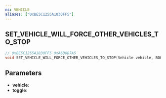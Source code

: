 ```yaml
---
ns: VEHICLE
aliases: ["0xBE5C1255A1830FF5"]
---
```

## SET_VEHICLE_WILL_FORCE_OTHER_VEHICLES_TO_STOP

```c
// 0xBE5C1255A1830FF5 0xA6D8D7A5
void SET_VEHICLE_WILL_FORCE_OTHER_VEHICLES_TO_STOP(Vehicle vehicle, BOOL toggle);
```


## Parameters
* **vehicle**: 
* **toggle**: 

